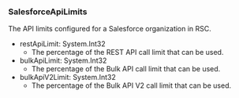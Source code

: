 ### SalesforceApiLimits
The API limits configured for a Salesforce organization in RSC.

- restApiLimit: System.Int32
  - The percentage of the REST API call limit that can be used.
- bulkApiLimit: System.Int32
  - The percentage of the Bulk API call limit that can be used.
- bulkApiV2Limit: System.Int32
  - The percentage of the Bulk API V2 call limit that can be used.
